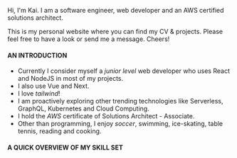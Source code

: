 Hi, I'm Kai. I am a software engineer, web developer and an AWS certified solutions architect.

This is my personal website where you can find my CV & projects. Please feel free to have a look or send me a message. Cheers!

#### AN INTRODUCTION

- Currently I consider myself a _junior level_ web developer who uses React and NodeJS in most of my projects.
- I also use Vue and Next.
- I love _tailwind_!
- I am proactively exploring other trending technologies like Serverless, GraphQL, Kubernetes and Cloud Computing.
- I hold the _AWS_ certificate of Solutions Architect - Associate.
- Other than programming, I enjoy _soccer_, swimming, ice-skating, table tennis, reading and cooking.

#### A QUICK OVERVIEW OF MY SKILL SET
